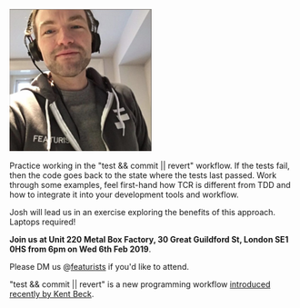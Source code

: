 <p class="u-floatMediaRight u-textCenter">
  <img src="images/josh.jpg" alt="Josh Chisholm" width="250" >
</p>

Practice working in the "test && commit || revert" workflow. If the tests fail, then the code goes back to the state where the tests last passed. Work through some examples, feel first-hand how TCR is different from TDD and how to integrate it into your development tools and workflow.

Josh will lead us in an exercise exploring the benefits of this approach. Laptops required!

<strong>Join us at Unit 220 Metal Box Factory, 30 Great Guildford St, London SE1 0HS from 6pm on Wed 6th Feb 2019</strong>.

Please DM us @<a href="https://twitter.com/featurists">featurists</a> if you'd like to attend.

"test && commit || revert" is a new programming workflow [introduced recently by Kent Beck](https://medium.com/@kentbeck_7670/test-commit-revert-870bbd756864).
